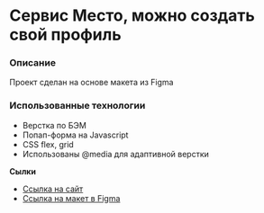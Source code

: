 # Сервис Место, можно создать свой профиль

### Описание
Проект сделан на основе макета из Figma 

### Использованные технологии

* Верстка по БЭМ
* Попап-форма на Javascript 
* CSS flex, grid
* Использованы @media для адаптивной верстки

**Сылки**

* [Ссылка на сайт](https://www.figma.com/file/2cn9N9jSkmxD84oJik7xL7/JavaScript.-Sprint-4?node-id=0%3A1)
* [Ссылка на макет в Figma](https://www.figma.com/file/2cn9N9jSkmxD84oJik7xL7/JavaScript.-Sprint-4?node-id=0%3A1)



